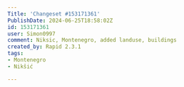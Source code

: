 ```yaml
---
Title: 'Changeset #153171361'
PublishDate: 2024-06-25T18:58:02Z
id: 153171361
user: Simon0997
comment: Niksic, Montenegro, added landuse, buildings
created_by: Rapid 2.3.1
tags:
- Montenegro
- Nikšić

---
```

